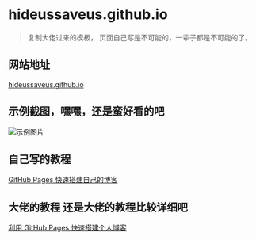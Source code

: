 # hideussaveus.github.io

> 复制大佬过来的模板， 页面自己写是不可能的，一辈子都是不可能的了。

## 网站地址

[hideussaveus.github.io](http://hideussaveus.github.io/)

## 示例截图，嘿嘿，还是蛮好看的吧

![示例图片](http://bolg-images.oss-cn-shenzhen.aliyuncs.com/18-12-7/24840818.jpg)

## 自己写的教程

[GitHub Pages 快速搭建自己的博客](http://rainbomsea.xyz/2018/10/01/%E6%90%AD%E5%BB%BA%E6%88%91%E7%9A%84%E4%B8%AA%E4%BA%BA%E5%8D%9A%E5%AE%A2/)

## 大佬的教程 还是大佬的教程比较详细吧

[利用 GitHub Pages 快速搭建个人博客](https://www.jianshu.com/p/e68fba58f75c)